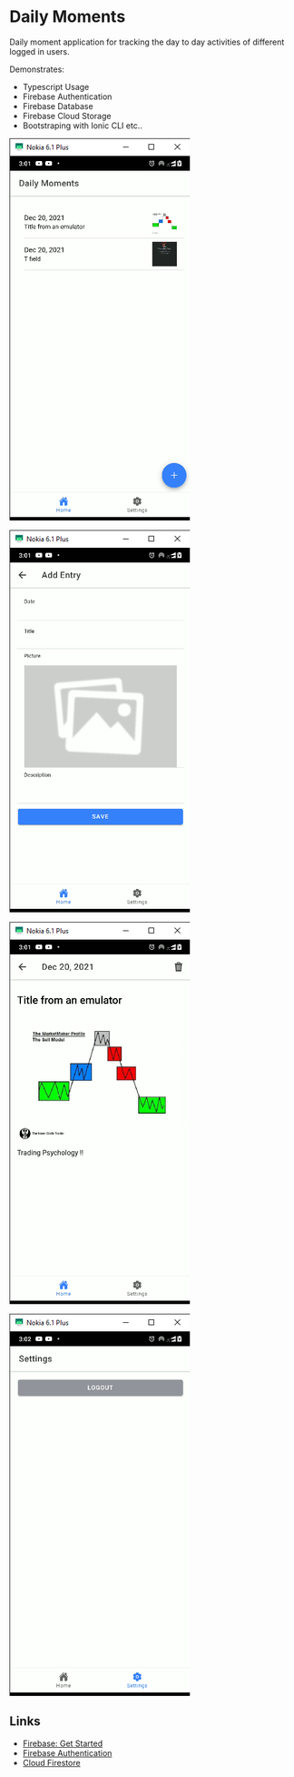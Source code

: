# Daily Moments

Daily moment application for tracking the day to day activities of different logged in users.

Demonstrates:

- Typescript Usage
- Firebase Authentication
- Firebase Database
- Firebase Cloud Storage
- Bootstraping with Ionic CLI etc..

![alt text](https://github.com/Sommysab/Ionic-Mobile-Apps/blob/master/daily-moments/image1.png?raw=true)

![alt text](https://github.com/Sommysab/Ionic-Mobile-Apps/blob/master/daily-moments/image2.png?raw=true)

![alt text](https://github.com/Sommysab/Ionic-Mobile-Apps/blob/master/daily-moments/image3.png?raw=true)

![alt text](https://github.com/Sommysab/Ionic-Mobile-Apps/blob/master/daily-moments/image4.png?raw=true)

## Links

- [Firebase: Get Started](https://firebase.google.com/docs/web/setup)
- [Firebase Authentication](https://firebase.google.com/docs/auth)
- [Cloud Firestore](https://firebase.google.com/docs/firestore)
